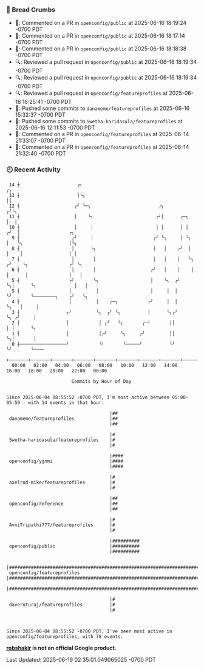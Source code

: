 ### 🍞 Bread Crumbs

 * 💬: Commented on a PR in  `openconfig/public` at 2025-06-16 18:19:24 -0700 PDT
 * 💬: Commented on a PR in  `openconfig/public` at 2025-06-16 18:17:14 -0700 PDT
 * 💬: Commented on a PR in  `openconfig/public` at 2025-06-16 18:18:38 -0700 PDT
 * 🔍: Reviewed a pull request in  `openconfig/public` at 2025-06-16 18:19:34 -0700 PDT
 * 🔍: Reviewed a pull request in  `openconfig/public` at 2025-06-16 18:19:34 -0700 PDT
 * 🔍: Reviewed a pull request in  `openconfig/featureprofiles` at 2025-06-16 16:25:41 -0700 PDT
 * 🚢: Pushed some commits to `danameme/featureprofiles` at 2025-06-16 15:32:37 -0700 PDT
 * 🚢: Pushed some commits to `Swetha-haridasula/featureprofiles` at 2025-06-16 12:11:53 -0700 PDT
 * 💬: Commented on a PR in  `openconfig/featureprofiles` at 2025-06-14 21:33:07 -0700 PDT
 * 💬: Commented on a PR in  `openconfig/featureprofiles` at 2025-06-14 21:32:40 -0700 PDT

### 🕘 Recent Activity
```
 14 ┼                     ╭╮                                             ╭╮
 13 ┤                     │╰╮                                            ││
 12 ┤                    ╭╯ ╰─╮                         ╭╮              ╭╯╰╮
 11 ┤                    │    ╰╮                       ╭╯│      ╭─╮     │  │
 10 ┤                    │     │                       │ │      │ │    ╭╯  │                  ╭╮
  9 ┤                   ╭╯     │                      ╭╯ ╰╮     │ ╰╮   │   ╰╮                 │╰╮
  8 ┤                   │      ╰╮                     │   │    ╭╯  │   │    │                 │ │
  7 ┤                   │       │                     │   │    │   ╰╮ ╭╯    ╰╮               ╭╯ ╰╮
  6 ┤                   │       │                    ╭╯   │    │    │ │      │               │   │
  5 ┤                  ╭╯       ╰╮                   │    ╰╮  ╭╯    ╰╮│      ╰╮              │   │
  5 ┤                  │         │                   │     │  │      ╰╯       ╰────────╮    ╭╯   ╰╮
  4 ┤                  │         │    ╭─╮           ╭╯     │  │                        ╰╮   │     │
  3 ┤                 ╭╯         ╰╮  ╭╯ ╰╮          │      ╰╮╭╯                         ╰╮ ╭╯     │
  2 ┤                 │           │ ╭╯   ╰╮       ╭─╯       ││                           │ │      ╰╮
  1 ┤                 │           │╭╯     ╰╮     ╭╯         ││                           ╰╮│       │
  0 ┼─────────────────╯           ╰╯       ╰─────╯          ╰╯                            ╰╯       ╰────
    +───────+───────+───────+───────+───────+───────+───────+───────+───────+───────+───────+───────+────
  00:00   02:00   04:00   06:00   08:00   10:00   12:00   14:00   16:00   18:00   20:00   22:00   00:00   

						Commits by Hour of Day


Since 2025-06-04 08:55:52 -0700 PDT, I'm most active between 05:00-05:59 - with 14 events in that hour.

```



```
                                      |##
 danameme/featureprofiles             |##
                                      |##

                                      |#
 Swetha-haridasula/featureprofiles    |#
                                      |#

                                      |####
 openconfig/ygnmi                     |####
                                      |####

                                      |#
 axelrod-mike/featureprofiles         |#
                                      |#

                                      |##
 openconfig/reference                 |##
                                      |##

                                      |#
 AvniTripathi777/featureprofiles      |#
                                      |#

                                      |##########
 openconfig/public                    |##########
                                      |##########

                                      |##############################################################################
 openconfig/featureprofiles           |##############################################################################
                                      |##############################################################################

                                      |#
 daveruturaj/featureprofiles          |#
                                      |#



Since 2025-06-04 08:55:52 -0700 PDT, I've been most active in openconfig/featureprofiles, with 78 events.

```
**[robshakir](mailto:robjs@google.com) is not an official Google product.**  


Last Updated: 2025-06-19 02:35:01.049065025 -0700 PDT
